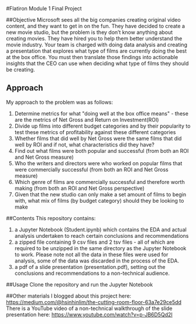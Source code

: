 #Flatiron Module 1 Final Project

##Objective
Microsoft sees all the big companies creating original video content, and they want to get in on the fun. They have decided to create a new movie studio, but the problem is they don’t know anything about creating movies. They have hired you to help them better understand the movie industry. Your team is charged with doing data analysis and creating a presentation that explores what type of films are currently doing the best at the box office. You must then translate those findings into actionable insights that the CEO can use when deciding what type of films they should be creating.

## Approach
My approach to the problem was as follows:
1) Determine metrics for what "doing well at the box office means" - these are the metrics of Net Gross and Return on Investment(ROI)
2) Divide up films into different budget categories and by their popularity to test these metrics of profitability against these different categories
3) Whether films that did well by Net Gross were the same films that did well by ROI and if not, what characteristics did they have?
4) Find out what films were both popular and successful (from both an ROI and Net Gross measure)
5) Who the writers and directors were who worked on popular films that were commercially successful (from both an ROI and Net Gross measure)
6) Which genre of films are commercially successful and therefore worth making (from both an ROI and Net Gross perspective)
7) Given that the new studio can only make a set amount of films to begin with, what mix of films (by budget category) should they be looking to make

##Contents
This repository contains:
1) a Jupyter Notebook (Student.ipynb) which contains the EDA and actual analysis undertaken to reach certain conclusions and recommendations
2) a zipped file containing 9 csv files and 2 tsv files - all of which are required to be unzipped in the same directory as the Jupyter Notebook to work. Please note not all the data in these files were used for analysis, some of the data was discarded in the process of the EDA. 
3) a pdf of a slide presentation (presentation.pdf), setting out the conclusions and recommendations to a non-technical audience.

##Usage
Clone the repository and run the Jupyter Notebook

##Other materials
I blogged about this project here: https://medium.com/@hsinhinlim/the-cutting-room-floor-63a7e29ce5dd
There is a YouTube video of a non-technical walkthrough of the slide presentation here: https://www.youtube.com/watch?v=p-JB6D5Qd2I
